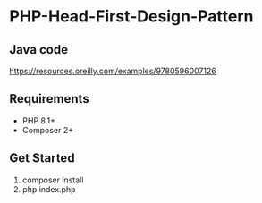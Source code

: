 # PHP-Head-First-Design-Pattern

## Java code
https://resources.oreilly.com/examples/9780596007126

## Requirements
- PHP 8.1+
- Composer 2+

## Get Started
1. composer install
2. php index.php
